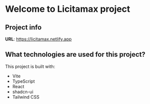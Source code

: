 # Welcome to Licitamax project

## Project info

**URL**: https://licitamax.netlify.app



## What technologies are used for this project?

This project is built with:

- Vite
- TypeScript
- React
- shadcn-ui
- Tailwind CSS
